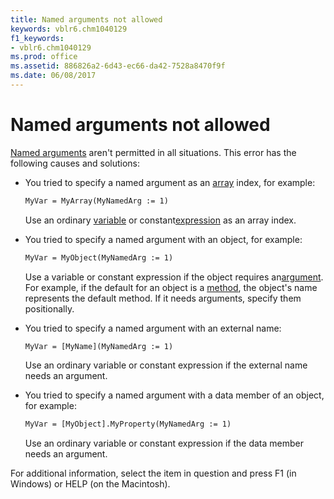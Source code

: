 ```yaml
---
title: Named arguments not allowed
keywords: vblr6.chm1040129
f1_keywords:
- vblr6.chm1040129
ms.prod: office
ms.assetid: 886826a2-6d43-ec66-da42-7528a8470f9f
ms.date: 06/08/2017
---
```



# Named arguments not allowed

[Named arguments](vbe-glossary.md) aren't permitted in all situations. This error has the following causes and solutions:



- You tried to specify a named argument as an [array](vbe-glossary.md) index, for example:
    
  ```vb
  MyVar = MyArray(MyNamedArg := 1) 

  ```


    Use an ordinary [variable](vbe-glossary.md) or constant[expression](vbe-glossary.md) as an array index.
    
- You tried to specify a named argument with an object, for example:
    
  ```vb
  MyVar = MyObject(MyNamedArg := 1) 

  ```


     Use a variable or constant expression if the object requires an[argument](vbe-glossary.md). For example, if the default for an object is a [method](vbe-glossary.md), the object's name represents the default method. If it needs arguments, specify them positionally.
    
- You tried to specify a named argument with an external name:
    
  ```vb
  MyVar = [MyName](MyNamedArg := 1) 

  ```


     Use an ordinary variable or constant expression if the external name needs an argument.
    
- You tried to specify a named argument with a data member of an object, for example:
    
  ```vb
  MyVar = [MyObject].MyProperty(MyNamedArg := 1) 

  ```


     Use an ordinary variable or constant expression if the data member needs an argument.
    

For additional information, select the item in question and press F1 (in Windows) or HELP (on the Macintosh).

